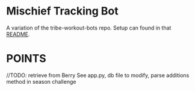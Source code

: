 # Mischief Tracking Bot
A variation of the tribe-workout-bots repo. Setup can found in that [README](https://github.com/samloop/tribe-workout-bots/blob/master/README.md).
# POINTS
//TODO: retrieve from Berry
See app.py, db file to modify, parse additions method in season challenge

